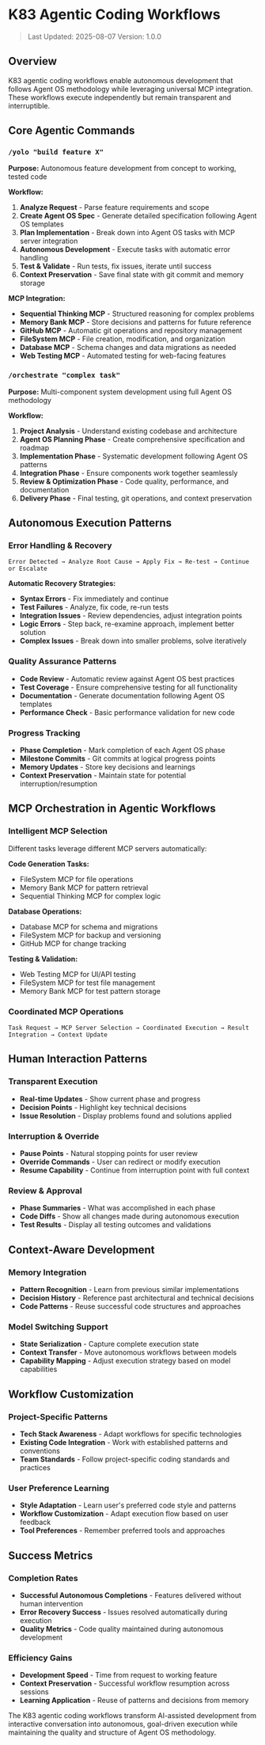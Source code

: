 # K83 Agentic Coding Workflows

> Last Updated: 2025-08-07
> Version: 1.0.0

## Overview

K83 agentic coding workflows enable autonomous development that follows Agent OS methodology while leveraging universal MCP integration. These workflows execute independently but remain transparent and interruptible.

## Core Agentic Commands

### `/yolo "build feature X"`
**Purpose:** Autonomous feature development from concept to working, tested code

**Workflow:**
1. **Analyze Request** - Parse feature requirements and scope
2. **Create Agent OS Spec** - Generate detailed specification following Agent OS templates
3. **Plan Implementation** - Break down into Agent OS tasks with MCP server integration
4. **Autonomous Development** - Execute tasks with automatic error handling
5. **Test & Validate** - Run tests, fix issues, iterate until success
6. **Context Preservation** - Save final state with git commit and memory storage

**MCP Integration:**
- **Sequential Thinking MCP** - Structured reasoning for complex problems
- **Memory Bank MCP** - Store decisions and patterns for future reference
- **GitHub MCP** - Automatic git operations and repository management
- **FileSystem MCP** - File creation, modification, and organization
- **Database MCP** - Schema changes and data migrations as needed
- **Web Testing MCP** - Automated testing for web-facing features

### `/orchestrate "complex task"`
**Purpose:** Multi-component system development using full Agent OS methodology

**Workflow:**
1. **Project Analysis** - Understand existing codebase and architecture
2. **Agent OS Planning Phase** - Create comprehensive specification and roadmap
3. **Implementation Phase** - Systematic development following Agent OS patterns
4. **Integration Phase** - Ensure components work together seamlessly
5. **Review & Optimization Phase** - Code quality, performance, and documentation
6. **Delivery Phase** - Final testing, git operations, and context preservation

## Autonomous Execution Patterns

### Error Handling & Recovery
```
Error Detected → Analyze Root Cause → Apply Fix → Re-test → Continue or Escalate
```

**Automatic Recovery Strategies:**
- **Syntax Errors** - Fix immediately and continue
- **Test Failures** - Analyze, fix code, re-run tests
- **Integration Issues** - Review dependencies, adjust integration points
- **Logic Errors** - Step back, re-examine approach, implement better solution
- **Complex Issues** - Break down into smaller problems, solve iteratively

### Quality Assurance Patterns
- **Code Review** - Automatic review against Agent OS best practices
- **Test Coverage** - Ensure comprehensive testing for all functionality
- **Documentation** - Generate documentation following Agent OS templates
- **Performance Check** - Basic performance validation for new code

### Progress Tracking
- **Phase Completion** - Mark completion of each Agent OS phase
- **Milestone Commits** - Git commits at logical progress points
- **Memory Updates** - Store key decisions and learnings
- **Context Preservation** - Maintain state for potential interruption/resumption

## MCP Orchestration in Agentic Workflows

### Intelligent MCP Selection
Different tasks leverage different MCP servers automatically:

**Code Generation Tasks:**
- FileSystem MCP for file operations
- Memory Bank MCP for pattern retrieval
- Sequential Thinking MCP for complex logic

**Database Operations:**
- Database MCP for schema and migrations
- FileSystem MCP for backup and versioning
- GitHub MCP for change tracking

**Testing & Validation:**
- Web Testing MCP for UI/API testing
- FileSystem MCP for test file management
- Memory Bank MCP for test pattern storage

### Coordinated MCP Operations
```
Task Request → MCP Server Selection → Coordinated Execution → Result Integration → Context Update
```

## Human Interaction Patterns

### Transparent Execution
- **Real-time Updates** - Show current phase and progress
- **Decision Points** - Highlight key technical decisions
- **Issue Resolution** - Display problems found and solutions applied

### Interruption & Override
- **Pause Points** - Natural stopping points for user review
- **Override Commands** - User can redirect or modify execution
- **Resume Capability** - Continue from interruption point with full context

### Review & Approval
- **Phase Summaries** - What was accomplished in each phase
- **Code Diffs** - Show all changes made during autonomous execution
- **Test Results** - Display all testing outcomes and validations

## Context-Aware Development

### Memory Integration
- **Pattern Recognition** - Learn from previous similar implementations
- **Decision History** - Reference past architectural and technical decisions
- **Code Patterns** - Reuse successful code structures and approaches

### Model Switching Support
- **State Serialization** - Capture complete execution state
- **Context Transfer** - Move autonomous workflows between models
- **Capability Mapping** - Adjust execution strategy based on model capabilities

## Workflow Customization

### Project-Specific Patterns
- **Tech Stack Awareness** - Adapt workflows for specific technologies
- **Existing Code Integration** - Work with established patterns and conventions  
- **Team Standards** - Follow project-specific coding standards and practices

### User Preference Learning
- **Style Adaptation** - Learn user's preferred code style and patterns
- **Workflow Customization** - Adapt execution flow based on user feedback
- **Tool Preferences** - Remember preferred tools and approaches

## Success Metrics

### Completion Rates
- **Successful Autonomous Completions** - Features delivered without human intervention
- **Error Recovery Success** - Issues resolved automatically during execution
- **Quality Metrics** - Code quality maintained during autonomous development

### Efficiency Gains
- **Development Speed** - Time from request to working feature
- **Context Preservation** - Successful workflow resumption across sessions
- **Learning Application** - Reuse of patterns and decisions from memory

The K83 agentic coding workflows transform AI-assisted development from interactive conversation into autonomous, goal-driven execution while maintaining the quality and structure of Agent OS methodology.